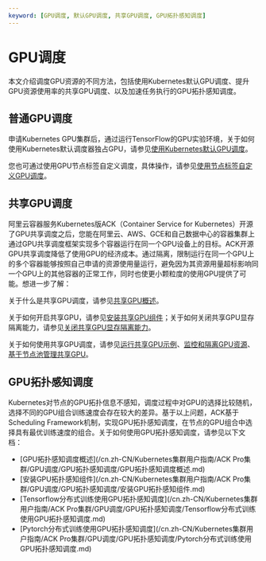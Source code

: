 ```yaml
---
keyword: [GPU调度, 默认GPU调度, 共享GPU调度, GPU拓扑感知调度]
---
```


# GPU调度

本文介绍调度GPU资源的不同方法，包括使用Kubernetes默认GPU调度、提升GPU资源使用率的共享GPU调度、以及加速任务执行的GPU拓扑感知调度。

## 普通GPU调度

申请Kubernetes GPU集群后，通过运行TensorFlow的GPU实验环境，关于如何使用Kubernetes默认调度器独占GPU，请参见[使用Kubernetes默认GPU调度](/cn.zh-CN/Kubernetes集群用户指南/GPU/NPU/GPU调度/使用Kubernetes默认GPU调度.md)。

您也可通过使用GPU节点标签自定义调度，具体操作，请参见[使用节点标签自定义GPU调度](/cn.zh-CN/Kubernetes集群用户指南/GPU/NPU/GPU调度/使用节点标签自定义GPU调度.md)。

## 共享GPU调度

阿里云容器服务Kubernetes版ACK（Container Service for Kubernetes）开源了GPU共享调度之后，您能在阿里云、AWS、GCE和自己数据中心的容器集群上通过GPU共享调度框架实现多个容器运行在同一个GPU设备上的目标。ACK开源GPU共享调度降低了使用GPU的经济成本。通过隔离，限制运行在同一个GPU上的多个容器能够按照自己申请的资源使用量运行，避免因为其资源用量超标影响同一个GPU上的其他容器的正常工作，同时也使更小颗粒度的使用GPU提供了可能。想进一步了解：

关于什么是共享GPU调度，请参见[共享GPU概述](/cn.zh-CN/Kubernetes集群用户指南/GPU/NPU/GPU调度/共享GPU调度/共享GPU概述.md)。

关于如何开启共享GPU，请参见[安装共享GPU组件](/cn.zh-CN/Kubernetes集群用户指南/GPU/NPU/GPU调度/共享GPU调度/安装共享GPU组件.md)；关于如何关闭共享GPU显存隔离能力，请参见[关闭共享GPU显存隔离能力](/cn.zh-CN/Kubernetes集群用户指南/GPU/NPU/GPU调度/共享GPU调度/关闭共享GPU显存隔离能力.md)。

关于如何使用共享GPU调度，请参见[运行共享GPU示例](/cn.zh-CN/Kubernetes集群用户指南/GPU/NPU/GPU调度/共享GPU调度/运行共享GPU示例.md)、[监控和隔离GPU资源](/cn.zh-CN/Kubernetes集群用户指南/GPU/NPU/GPU调度/共享GPU调度/监控和隔离GPU资源.md)、[基于节点池管理共享GPU](/cn.zh-CN/Kubernetes集群用户指南/GPU/NPU/GPU调度/共享GPU调度/基于节点池管理共享GPU.md)。

## GPU拓扑感知调度

Kubernetes对节点的GPU拓扑信息不感知，调度过程中对GPU的选择比较随机，选择不同的GPU组合训练速度会存在较大的差异。基于以上问题，ACK基于Scheduling Framework机制，实现GPU拓扑感知调度，在节点的GPU组合中选择具有最优训练速度的组合。关于如何使用GPU拓扑感知调度，请参见以下文档：

-   [GPU拓扑感知调度概述](/cn.zh-CN/Kubernetes集群用户指南/ACK Pro集群/GPU调度/GPU拓扑感知调度/GPU拓扑感知调度概述.md)
-   [安装GPU拓扑感知组件](/cn.zh-CN/Kubernetes集群用户指南/ACK Pro集群/GPU调度/GPU拓扑感知调度/安装GPU拓扑感知组件.md)
-   [Tensorflow分布式训练使用GPU拓扑感知调度](/cn.zh-CN/Kubernetes集群用户指南/ACK Pro集群/GPU调度/GPU拓扑感知调度/Tensorflow分布式训练使用GPU拓扑感知调度.md)
-   [Pytorch分布式训练使用GPU拓扑感知调度](/cn.zh-CN/Kubernetes集群用户指南/ACK Pro集群/GPU调度/GPU拓扑感知调度/Pytorch分布式训练使用GPU拓扑感知调度.md)

